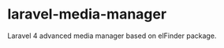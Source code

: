 laravel-media-manager
=====================

Laravel 4 advanced media manager based on elFinder package.
